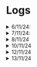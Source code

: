 # Logs

<details>
    <summary>6/11/24:</summary>

- Création du projet Git & Github
- Création de la TODO
- Création de la classe Dé
- Pour les scores de chaque lettre: [Scrabble français](https://fr.wikipedia.org/wiki/Lettres_du_Scrabble#Fran%C3%A7ais)
</details>

<details>
    <summary>7/11/24:</summary>

- LoadFile function
- clase Plateau
- Ajout du chrono de 1 min

</details>

<details>
    <summary>8/11/24</summary>

- Séparation du fichier Program.cs en sous fichiers (namespace)
- Création du testMode pour tester notre programme rapidement et mesurer ses performances
- Actuellement le temps de calcul sur le plateau de test est de **19s**s
- testMode deterministic avec une seed pour le random
</details>

<details>
    <summary>10/11/24</summary>

- Tree optimization: **3ms** sur le plateau de test ! (5000 fois plus rapide) (https://www.geeksforgeeks.org/trie-insert-and-search/)

</details>

<details>
    <summary>12/11/24</summary>

- VerifWord
- Score acuel
</details>

<details>
    <summary>13/11/24</summary>

- Conversion du projet en projet C# .NET
- Utilisation du dossier baseFolder dans loadFile
- Ajout de Console.Clear() pour améliorer l'interface
</details>
